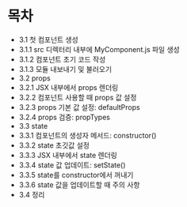 # 목차
- 3.1 첫 컴포넌트 생성
- 3.1.1 src 디렉터리 내부에 MyComponent.js 파일 생성
- 3.1.2 컴포넌트 초기 코드 작성
- 3.1.3 모듈 내보내기 및 불러오기
- 3.2 props
- 3.2.1 JSX 내부에서 props 렌더링
- 3.2.2 컴포넌트 사용할 때 props 값 설정
- 3.2.3 props 기본 값 설정: defaultProps
- 3.2.4 props 검증: propTypes
- 3.3 state
- 3.3.1 컴포넌트의 생성자 메서드: constructor()
- 3.3.2 state 초깃값 설정
- 3.3.3 JSX 내부에서 state 렌더링
- 3.3.4 state 값 업데이트: setState()
- 3.3.5 state를 constructor에서 꺼내기
- 3.3.6 state 값을 업데이트할 때 주의 사항
- 3.4 정리
